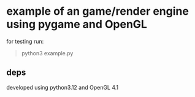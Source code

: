 # example of an game/render engine using pygame and OpenGL

for testing run:

> python3 example.py

## deps

developed using python3.12 and OpenGL 4.1
